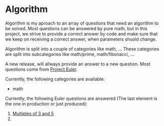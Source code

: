 # Algorithm

Algorithm is my aproach to an array of questions that need an algorithm to be solved.
Most questions can be answered by pure math, but in this project, we strive to provide a correct answer by code and make sure that we keep on receiving a correct answer, when parameters shuold change.

Algorithm is split into a couple of categories like math, ...
These categories are split into subcategories like math/prime, math/fibonacci, ...

A new release, will allways provide an answer to a new question. Most questions come from [Project Euler](https://www.projecteuler.net/).

Currently, the following categories are available:
- math

Currently, the following Euler questions are answered (The last element is the one in production or just produced):
1. [Multiples of 3 and 5](https://projecteuler.net/problem=1)
2. 